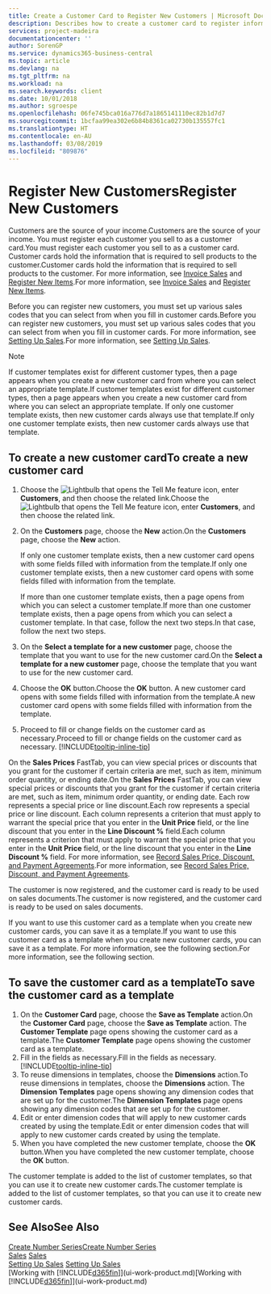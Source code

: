 ```yaml
---
title: Create a Customer Card to Register New Customers | Microsoft Docs
description: Describes how to create a customer card to register information about each new customer or client that you sell to.
services: project-madeira
documentationcenter: ''
author: SorenGP
ms.service: dynamics365-business-central
ms.topic: article
ms.devlang: na
ms.tgt_pltfrm: na
ms.workload: na
ms.search.keywords: client
ms.date: 10/01/2018
ms.author: sgroespe
ms.openlocfilehash: 06fe745bca016a776d7a1865141110ec82b1d7d7
ms.sourcegitcommit: 1bcfaa99ea302e6b84b8361ca02730b135557fc1
ms.translationtype: HT
ms.contentlocale: en-AU
ms.lasthandoff: 03/08/2019
ms.locfileid: "809876"
---
```

# <a name="register-new-customers"></a><span data-ttu-id="369ff-103">Register New Customers</span><span class="sxs-lookup"><span data-stu-id="369ff-103">Register New Customers</span></span>
<span data-ttu-id="369ff-104">Customers are the source of your income.</span><span class="sxs-lookup"><span data-stu-id="369ff-104">Customers are the source of your income.</span></span> <span data-ttu-id="369ff-105">You must register each customer you sell to as a customer card.</span><span class="sxs-lookup"><span data-stu-id="369ff-105">You must register each customer you sell to as a customer card.</span></span> <span data-ttu-id="369ff-106">Customer cards hold the information that is required to sell products to the customer.</span><span class="sxs-lookup"><span data-stu-id="369ff-106">Customer cards hold the information that is required to sell products to the customer.</span></span> <span data-ttu-id="369ff-107">For more information, see [Invoice Sales](sales-how-invoice-sales.md) and [Register New Items](inventory-how-register-new-items.md).</span><span class="sxs-lookup"><span data-stu-id="369ff-107">For more information, see [Invoice Sales](sales-how-invoice-sales.md) and [Register New Items](inventory-how-register-new-items.md).</span></span>  

<span data-ttu-id="369ff-108">Before you can register new customers, you must set up various sales codes that you can select from when you fill in customer cards.</span><span class="sxs-lookup"><span data-stu-id="369ff-108">Before you can register new customers, you must set up various sales codes that you can select from when you fill in customer cards.</span></span> <span data-ttu-id="369ff-109">For more information, see [Setting Up Sales](sales-setup-sales.md).</span><span class="sxs-lookup"><span data-stu-id="369ff-109">For more information, see [Setting Up Sales](sales-setup-sales.md).</span></span>

> [!NOTE]  
>   <span data-ttu-id="369ff-110">If customer templates exist for different customer types, then a page appears when you create a new customer card from where you can select an appropriate template.</span><span class="sxs-lookup"><span data-stu-id="369ff-110">If customer templates exist for different customer types, then a page appears when you create a new customer card from where you can select an appropriate template.</span></span> <span data-ttu-id="369ff-111">If only one customer template exists, then new customer cards always use that template.</span><span class="sxs-lookup"><span data-stu-id="369ff-111">If only one customer template exists, then new customer cards always use that template.</span></span>

## <a name="to-create-a-new-customer-card"></a><span data-ttu-id="369ff-112">To create a new customer card</span><span class="sxs-lookup"><span data-stu-id="369ff-112">To create a new customer card</span></span>
1. <span data-ttu-id="369ff-113">Choose the ![Lightbulb that opens the Tell Me feature](media/ui-search/search_small.png "Tell me what you want to do") icon, enter **Customers**, and then choose the related link.</span><span class="sxs-lookup"><span data-stu-id="369ff-113">Choose the ![Lightbulb that opens the Tell Me feature](media/ui-search/search_small.png "Tell me what you want to do") icon, enter **Customers**, and then choose the related link.</span></span>  
2. <span data-ttu-id="369ff-114">On the **Customers** page, choose the **New** action.</span><span class="sxs-lookup"><span data-stu-id="369ff-114">On the **Customers** page, choose the **New** action.</span></span>

    <span data-ttu-id="369ff-115">If only one customer template exists, then a new customer card opens with some fields filled with information from the template.</span><span class="sxs-lookup"><span data-stu-id="369ff-115">If only one customer template exists, then a new customer card opens with some fields filled with information from the template.</span></span>

    <span data-ttu-id="369ff-116">If more than one customer template exists, then a page opens from which you can select a customer template.</span><span class="sxs-lookup"><span data-stu-id="369ff-116">If more than one customer template exists, then a page opens from which you can select a customer template.</span></span> <span data-ttu-id="369ff-117">In that case, follow the next two steps.</span><span class="sxs-lookup"><span data-stu-id="369ff-117">In that case, follow the next two steps.</span></span>
3. <span data-ttu-id="369ff-118">On the **Select a template for a new customer** page, choose the template that you want to use for the new customer card.</span><span class="sxs-lookup"><span data-stu-id="369ff-118">On the **Select a template for a new customer** page, choose the template that you want to use for the new customer card.</span></span>
4. <span data-ttu-id="369ff-119">Choose the **OK** button.</span><span class="sxs-lookup"><span data-stu-id="369ff-119">Choose the **OK** button.</span></span> <span data-ttu-id="369ff-120">A new customer card opens with some fields filled with information from the template.</span><span class="sxs-lookup"><span data-stu-id="369ff-120">A new customer card opens with some fields filled with information from the template.</span></span>  
5. <span data-ttu-id="369ff-121">Proceed to fill or change fields on the customer card as necessary.</span><span class="sxs-lookup"><span data-stu-id="369ff-121">Proceed to fill or change fields on the customer card as necessary.</span></span> [!INCLUDE[tooltip-inline-tip](includes/tooltip-inline-tip_md.md)]

<span data-ttu-id="369ff-122">On the **Sales Prices** FastTab, you can view special prices or discounts that you grant for the customer if certain criteria are met, such as item, minimum order quantity, or ending date.</span><span class="sxs-lookup"><span data-stu-id="369ff-122">On the **Sales Prices** FastTab, you can view special prices or discounts that you grant for the customer if certain criteria are met, such as item, minimum order quantity, or ending date.</span></span> <span data-ttu-id="369ff-123">Each row represents a special price or line discount.</span><span class="sxs-lookup"><span data-stu-id="369ff-123">Each row represents a special price or line discount.</span></span> <span data-ttu-id="369ff-124">Each column represents a criterion that must apply to warrant the special price that you enter in the **Unit Price** field, or the line discount that you enter in the **Line Discount %** field.</span><span class="sxs-lookup"><span data-stu-id="369ff-124">Each column represents a criterion that must apply to warrant the special price that you enter in the **Unit Price** field, or the line discount that you enter in the **Line Discount %** field.</span></span> <span data-ttu-id="369ff-125">For more information, see [Record Sales Price, Discount, and Payment Agreements](sales-how-record-sales-price-discount-payment-agreements.md).</span><span class="sxs-lookup"><span data-stu-id="369ff-125">For more information, see [Record Sales Price, Discount, and Payment Agreements](sales-how-record-sales-price-discount-payment-agreements.md).</span></span>

<span data-ttu-id="369ff-126">The customer is now registered, and the customer card is ready to be used on sales documents.</span><span class="sxs-lookup"><span data-stu-id="369ff-126">The customer is now registered, and the customer card is ready to be used on sales documents.</span></span>

<span data-ttu-id="369ff-127">If you want to use this customer card as a template when you create new customer cards, you can save it as a template.</span><span class="sxs-lookup"><span data-stu-id="369ff-127">If you want to use this customer card as a template when you create new customer cards, you can save it as a template.</span></span> <span data-ttu-id="369ff-128">For more information, see the following section.</span><span class="sxs-lookup"><span data-stu-id="369ff-128">For more information, see the following section.</span></span>

## <a name="to-save-the-customer-card-as-a-template"></a><span data-ttu-id="369ff-129">To save the customer card as a template</span><span class="sxs-lookup"><span data-stu-id="369ff-129">To save the customer card as a template</span></span>
1. <span data-ttu-id="369ff-130">On the **Customer Card** page, choose the **Save as Template** action.</span><span class="sxs-lookup"><span data-stu-id="369ff-130">On the **Customer Card** page, choose the **Save as Template** action.</span></span> <span data-ttu-id="369ff-131">The **Customer Template** page opens showing the customer card as a template.</span><span class="sxs-lookup"><span data-stu-id="369ff-131">The **Customer Template** page opens showing the customer card as a template.</span></span>
2. <span data-ttu-id="369ff-132">Fill in the fields as necessary.</span><span class="sxs-lookup"><span data-stu-id="369ff-132">Fill in the fields as necessary.</span></span> [!INCLUDE[tooltip-inline-tip](includes/tooltip-inline-tip_md.md)]
3. <span data-ttu-id="369ff-133">To reuse dimensions in templates, choose the **Dimensions** action.</span><span class="sxs-lookup"><span data-stu-id="369ff-133">To reuse dimensions in templates, choose the **Dimensions** action.</span></span> <span data-ttu-id="369ff-134">The **Dimension Templates** page opens showing any dimension codes that are set up for the customer.</span><span class="sxs-lookup"><span data-stu-id="369ff-134">The **Dimension Templates** page opens showing any dimension codes that are set up for the customer.</span></span>
4. <span data-ttu-id="369ff-135">Edit or enter dimension codes that will apply to new customer cards created by using the template.</span><span class="sxs-lookup"><span data-stu-id="369ff-135">Edit or enter dimension codes that will apply to new customer cards created by using the template.</span></span>  
5. <span data-ttu-id="369ff-136">When you have completed the new customer template, choose the **OK** button.</span><span class="sxs-lookup"><span data-stu-id="369ff-136">When you have completed the new customer template, choose the **OK** button.</span></span>

<span data-ttu-id="369ff-137">The customer template is added to the list of customer templates, so that you can use it to create new customer cards.</span><span class="sxs-lookup"><span data-stu-id="369ff-137">The customer template is added to the list of customer templates, so that you can use it to create new customer cards.</span></span>

## <a name="see-also"></a><span data-ttu-id="369ff-138">See Also</span><span class="sxs-lookup"><span data-stu-id="369ff-138">See Also</span></span>
[<span data-ttu-id="369ff-139">Create Number Series</span><span class="sxs-lookup"><span data-stu-id="369ff-139">Create Number Series</span></span>](ui-create-number-series.md)  
<span data-ttu-id="369ff-140">[Sales](sales-manage-sales.md)  </span><span class="sxs-lookup"><span data-stu-id="369ff-140">[Sales](sales-manage-sales.md)  </span></span>  
<span data-ttu-id="369ff-141">[Setting Up Sales](sales-setup-sales.md)  </span><span class="sxs-lookup"><span data-stu-id="369ff-141">[Setting Up Sales](sales-setup-sales.md)  </span></span>  
<span data-ttu-id="369ff-142">[Working with [!INCLUDE[d365fin](includes/d365fin_md.md)]](ui-work-product.md)</span><span class="sxs-lookup"><span data-stu-id="369ff-142">[Working with [!INCLUDE[d365fin](includes/d365fin_md.md)]](ui-work-product.md)</span></span>
